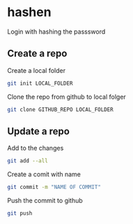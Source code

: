 # hashen
Login with hashing the passsword

## Create a repo

Create a local folder
```bash
git init LOCAL_FOLDER
```

Clone the repo from github to local folger
```bash
git clone GITHUB_REPO LOCAL_FOLDER
```

## Update a repo

Add to the changes
```bash
git add --all
```

Create a comit with name
```bash
git commit -m "NAME OF COMMIT"
```

Push the commit to github
```bash
git push
```


